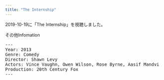 ```yaml
---
title: "The Internship"
---
```

2019-10-19に「The Internship」を視聴しました。

その他Infomation
<pre>
---
Year: 2013
Genre: Comedy
Director: Shawn Levy
Actors: Vince Vaughn, Owen Wilson, Rose Byrne, Aasif Mandvi
Production: 20th Century Fox
---
</pre>